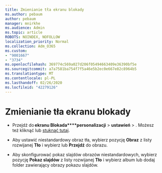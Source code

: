 ```yaml
---
title: Zmienianie tła ekranu blokady
ms.author: pebaum
author: pebaum
manager: mnirkhe
ms.audience: Admin
ms.topic: article
ROBOTS: NOINDEX, NOFOLLOW
localization_priority: Normal
ms.collection: Adm_O365
ms.custom:
- "9001667"
- "3734"
ms.openlocfilehash: 369774c569a027d206f05494663409e36390bf5e
ms.sourcegitcommit: a7a7581ba754f7f5a46e5b2ec0e667e82c8964b5
ms.translationtype: MT
ms.contentlocale: pl-PL
ms.lasthandoff: 02/26/2020
ms.locfileid: "42279126"
---
```

# <a name="change-your-lock-screen-background"></a>Zmienianie tła ekranu blokady

- Przejdź do **ekranu Blokada****personalizacji** > **ustawień** > . Możesz też kliknąć lub [stuknąć tutaj](ms-settings:lockscreen?activationSource=GetHelp).

- Aby ustawić niestandardowy obraz tła, wybierz pozycję **Obraz** z listy rozwijanej **Tło** i wybierz lub **Przejdź** do obrazu. 

- Aby skonfigurować pokaz slajdów obrazów niestandardowych, wybierz pozycję **Pokaz slajdów** z listy rozwijanej **Tło** i wybierz album lub dodaj folder zawierający obrazy pokazu slajdów. 

